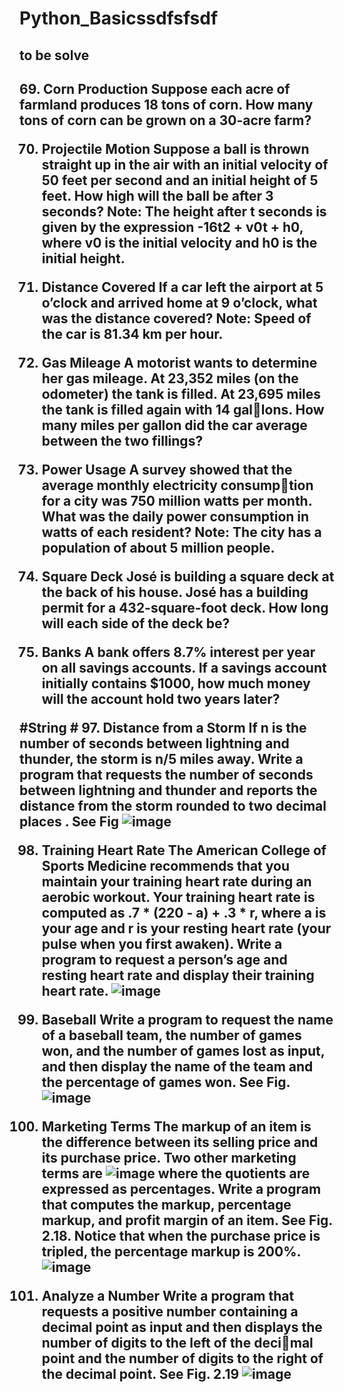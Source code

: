 # Python_Basicssdfsfsdf
<h2> to be solve <h2>
69. Corn Production Suppose each acre of farmland produces 18 tons of corn. How 
many tons of corn can be grown on a 30-acre farm?

70. Projectile Motion Suppose a ball is thrown straight up in the air with an initial 
velocity of 50  feet per second and an initial height of 5  feet. How high will the 
ball be after 3 seconds? Note: The height after t seconds is given by the expression 
-16t2 + v0t + h0, where v0 is the initial velocity and h0 is the initial height.


71. Distance Covered If a car left the airport at 5 o’clock and arrived home at 9 
o’clock, what was the distance covered? Note: Speed of the car is 81.34 km per hour.


72. Gas Mileage A motorist wants to determine her gas mileage. At 23,352 miles (on 
the odometer) the tank is filled. At 23,695 miles the tank is filled again with 14 gallons. How many miles per gallon did the car average between the two fillings?


73. Power Usage A survey showed that the average monthly electricity consumption  for a city was 750 million watts per month. What was the daily power 
consumption in watts of each resident? Note: The city has a population of about 
5 million people.


74. Square Deck José is building a square deck at the back of his house. José has a 
building permit for a 432-square-foot deck. How long will each side of the deck be?


75. Banks A bank offers 8.7% interest per year on all savings accounts. If a savings 
account initially contains $1000, how much money will the account hold two years 
later?

  #String #
 97. Distance from a Storm If n is the number of seconds between lightning and 
thunder, the storm is n/5 miles away. Write a program that requests the number 
of seconds between lightning and thunder and reports the distance from the storm 
rounded to two decimal places . See Fig
  ![image](https://user-images.githubusercontent.com/85821198/185799398-df00e132-6625-4bbd-bd4d-9e9def0a6dad.png)
  
98. Training Heart Rate The American College of Sports Medicine recommends that 
you maintain your training heart rate during an aerobic workout. Your training heart 
rate is computed as .7 * (220 - a) + .3 * r, where a is your age and r is your resting 
heart rate (your pulse when you first awaken). Write a program to request a person’s 
age and resting heart rate and display their training heart rate.
![image](https://user-images.githubusercontent.com/85821198/185799408-76c20152-96f6-4827-997d-c3aa7b903384.png)
  
 101. Baseball Write a program to request the name of a baseball team, the number of 
games won, and the number of games lost as input, and then display the name of the 
team and the percentage of games won. See Fig.
![image](https://user-images.githubusercontent.com/85821198/185799484-90b3bf60-098f-40a5-a7a5-316cdbcd66ec.png)

  
  108. Marketing Terms The markup of an item is the difference between its selling price
and its purchase price. Two other marketing terms are
![image](https://user-images.githubusercontent.com/85821198/185799500-990b0619-02f2-43a2-9ff5-cc6cdaa2434f.png)
where the quotients are expressed as percentages. Write a program that computes the 
markup, percentage markup, and profit margin of an item. See Fig. 2.18. Notice that 
when the purchase price is tripled, the percentage markup is 200%.
  ![image](https://user-images.githubusercontent.com/85821198/185799507-cb12bf8f-e5bf-4a14-a8fd-30ef6fc9696f.png)

  109. Analyze a Number Write a program that requests a positive number containing a 
decimal point as input and then displays the number of digits to the left of the decimal point and the number of digits to the right of the decimal point. See Fig. 2.19
  ![image](https://user-images.githubusercontent.com/85821198/185799541-cf6f726f-3b4d-422e-8ed9-744114f0712a.png)
